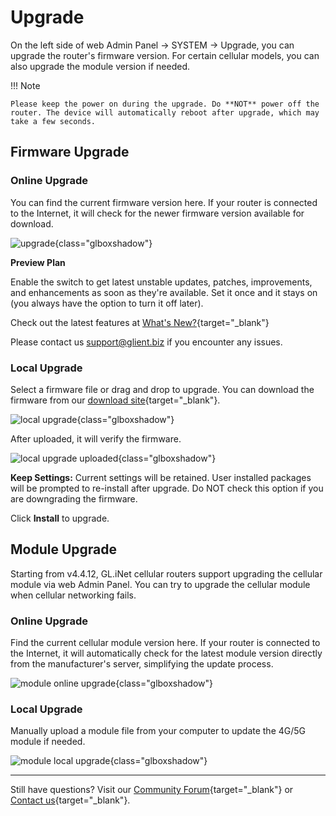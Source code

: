 # Upgrade

On the left side of web Admin Panel -> SYSTEM -> Upgrade, you can upgrade the router's firmware version. For certain cellular models, you can also upgrade the module version if needed.

!!! Note

    Please keep the power on during the upgrade. Do **NOT** power off the router. The device will automatically reboot after upgrade, which may take a few seconds.

## Firmware Upgrade

### Online Upgrade

You can find the current firmware version here. If your router is connected to the Internet, it will check for the newer firmware version available for download.

![upgrade](https://static.gl-inet.com/docs/router/en/4/interface_guide/upgrade/online_upgrade.png){class="glboxshadow"}

**Preview Plan**

Enable the switch to get latest unstable updates, patches, improvements, and enhancements as soon as they're available. Set it once and it stays on (you always have the option to turn it off later).

Check out the latest features at [What's New?](https://www.gl-inet.com/whats-new/){target="_blank"}

Please contact us [support@glient.biz](mailto:support@glient.biz) if you encounter any issues.


### Local Upgrade

Select a firmware file or drag and drop to upgrade. You can download the firmware from our [download site](https://dl.gl-inet.com){target="_blank"}.

![local upgrade](https://static.gl-inet.com/docs/router/en/4/interface_guide/upgrade/local_upgrade.png){class="glboxshadow"}

After uploaded, it will verify the firmware.

![local upgrade uploaded](https://static.gl-inet.com/docs/router/en/4/interface_guide/upgrade/local_upgrade_uploaded.png){class="glboxshadow"}

**Keep Settings:** Current settings will be retained. User installed packages will be prompted to re-install after upgrade. Do NOT check this option if you are downgrading the firmware.

Click **Install** to upgrade. 

## Module Upgrade

Starting from v4.4.12, GL.iNet cellular routers support upgrading the cellular module via web Admin Panel. You can try to upgrade the cellular module when cellular networking fails. 

### Online Upgrade

Find the current cellular module version here. If your router is connected to the Internet, it will automatically check for the latest module version directly from the manufacturer's server, simplifying the update process.

![module online upgrade](https://static.gl-inet.com/docs/router/en/4/interface_guide/upgrade/module_online_upgrade.png){class="glboxshadow"}

### Local Upgrade

Manually upload a module file from your computer to update the 4G/5G module if needed.

![module local upgrade](https://static.gl-inet.com/docs/router/en/4/interface_guide/upgrade/module_local_upgrade.png){class="glboxshadow"}

---

Still have questions? Visit our [Community Forum](https://forum.gl-inet.com){target="_blank"} or [Contact us](https://www.gl-inet.com/contacts/){target="_blank"}.
